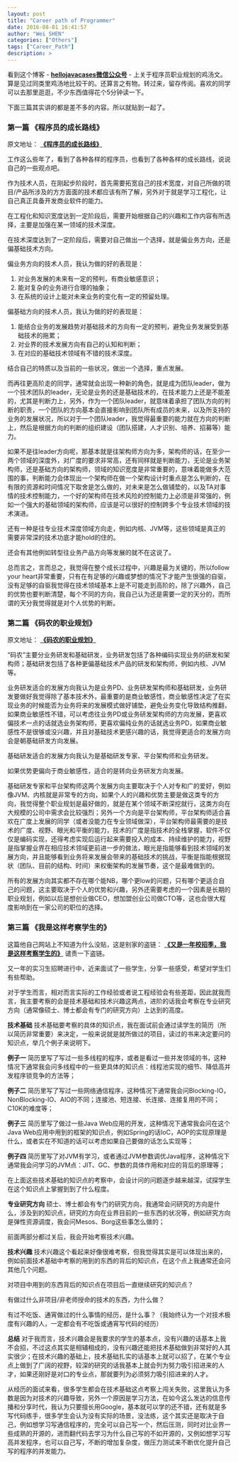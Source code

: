 ```yaml
---
layout: post
title: "Career path of Programmer"
date: 2016-08-01 16:41:57
author: "Wei SHEN"
categories: ["Others"]
tags: ["Career_Path"]
description: >
---
```


看到这个博客 - [**hellojavacases微信公众号**](http://hellojava.info) - 上关于程序员职业规划的鸡汤文。算是见过同类里鸡汤地比较干的。还算言之有物。转过来，留存传阅。喜欢的同学可以去那里逛逛，不少东西值得花个5分钟读一下。

下面三篇其实讲的都是差不多的内容。所以就贴到一起了。

### 第一篇 《程序员的成长路线》

原文地址： [**《程序员的成长路线》**](http://hellojava.info/?p=490)

工作这么些年了，看到了各种各样的程序员，也看到了各种各样的成长路线，说说自己的一些观点吧。

作为技术人员，在刚起步阶段时，首先需要拓宽自己的技术宽度，对自己所做的项目/产品所涉及的方方面面的技术都应该有所了解，另外对于就是学习工程化，让自己真正具备开发商业软件的能力。

在工程化和知识宽度达到一定阶段后，需要开始根据自己的兴趣和工作内容有所选择，主要是加强在某一领域的技术深度。

在技术深度达到了一定阶段后，需要对自己做出一个选择，就是偏业务方向，还是偏基础技术方向。

偏业务方向的技术人员，我认为做的好的表现是：
1. 对业务发展的未来有一定的预判，有商业敏感意识；
2. 能对复杂的业务进行合理的抽象；
3. 在系统的设计上能对未来业务的变化有一定的预留处理。

偏基础方向的技术人员，我认为做的好的表现是：
1. 能结合业务的发展趋势对基础技术的方向有一定的预判，避免业务发展受到基础技术的拖累；
2. 对业界的技术发展方向有自己的认知和判断；
3. 在对应的基础技术领域有不错的技术深度。

结合自己的特质以及当前的一些状况，做出一个选择，重点发展。

而再往更高阶走的同学，通常就会出现一种新的角色，就是成为团队leader，做为一个技术团队的leader，无论是业务的还是基础技术的，在技术能力上还是不能差的，尤其是判断力上，另外，作为一个团队leader，就意味着承担了团队方向的判断的职责，一个团队的方向基本会直接影响到团队所有成员的未来，以及所支持的业务的发展状况，所以对于一个团队leader，我觉得最重要的能力就在方向的判断上，然后是根据方向的判断的组织建设（团队搭建，人才识别、培养、招募等）能力。

如果不是往leader方向呢，那基本就是往架构师方向为多，架构师的话，在至少一两个领域的深度外，对广度的要求非常高，还有同样就是判断能力，无论是业务架构师，还是基础方向的架构师，领域的知识宽度是非常重要的，意味着能做多大范围的事，判断能力会体现出一个架构师在做一个架构设计时重点是怎么判断的，在有限的资源和时间情况下取舍是怎么做的，对未来是怎么做铺垫的，以及TA对事情的技术控制能力，一个好的架构师在技术风险的控制能力上必须是非常强的，例如一个强大的基础领域的架构师，应该是可以很好的控制跨多个专业技术领域的技术演进。

还有一种是往专业技术深度领域方向走，例如内核、JVM等，这些领域是真正的需要非常深的技术功底才能hold的住的。

还会有其他例如转型往业务产品方向等发展的就不在这说了。

总而言之，言而总之，我觉得在整个成长过程中，兴趣是最为关键的，所以follow your heart非常重要，只有在有足够的兴趣或梦想的情况下才能产生很强的自驱，没有足够的自驱我觉得在技术领域基本上是不可能走到高阶的，除了兴趣外，自己的优势也要判断清楚，每个不同的方向，我自己认为还是需要一定的天分的，而所谓的天分我觉得就是对个人优势的判断。


### 第二篇 《码农的职业规划》

原文地址： [**《码农的职业规划》**](http://hellojava.info/?p=395)

“码农”主要分业务研发和基础研发，业务研发包括了各种编码实现业务的研发和架构师；基础研发包括了各种更偏基础技术产品的研发和架构师，例如内核、JVM等。

业务研发适合的发展方向我认为是业务PD、业务研发架构师和基础研发，业务研发要做好我觉得除了基本技术外，最重要的是商业敏感性，商业敏感性决定了在实现业务的时候能否为业务将来的发展模式做好铺垫，避免业务变化导致结构推翻，如果商业敏感性不错，可以考虑往业务PD或业务研发架构师的方向发展，更喜欢偏技术一点的话就选业务架构师，更喜欢偏纯业务的话就选业务PD，如果商业敏感性不是很够或没兴趣，并且对基础技术更感兴趣的话，我觉得更适合的发展方向会是朝基础研发方向发展。

基础研发适合的发展方向我认为是基础研发专家、平台架构师和业务研发。

如果优势更偏向于商业敏感性，适合的是转向业务研发方向发展。

基础研发专家和平台架构师这两个发展方向主要取决于个人对专和广的爱好，例如像JVM、内核就是非常专的方向，如果个人的兴趣和优势主要是做这类专的方向，我觉得整个职业规划是最好做的，就是在某个领域不断深挖就行，这类方向在大规模的公司中需求会比较强烈；另外一个方向是平台架构师，平台架构师适合喜欢在广度上发展的同学（或者没能力在专业领域做深），平台架构师最需要的是技术的广度、视野、眼光和平衡的能力，技术的广度是指技术的全栈掌握，软件不仅仅是编码实现，还得考虑实现后运行起来需要投入的成本、持续维护的能力，视野是指掌握业界在相应技术领域更前进一步的做法，眼光是指能够看到技术领域的发展方向，并且能够看到业务将来发展会带来的基础技术的挑战，平衡是指能根据现状（团队、目前的结构、时间）来权衡架构的发展节奏，这个是最难做到的。

所有的发展方向其实都不存在哪个能NB，哪个更low的问题，只有哪个更适合自己的问题，这主要取决于个人的优势和兴趣，另外还需要考虑的一个因素是长期的职业规划，例如以后是想创业做CEO，想加盟创业公司做CTO等，这也会很大程度影响到在一家公司的职位的选择。

### 第三篇 《我是这样考察学生的》

这篇他自己网站上不知道为什么没贴，这是别家的盗链： [**《又是一年校招季，我是这样考察学生的》**](http://chuansong.me/n/2779010)
谴责一下盗链。

又一年的实习生招聘进行中，近来面试了一些学生，分享一些感受，希望对学生们有些帮助。

对于学生而言，相对而言实际的工作经验或者说工程经验会有些差距，因此就我而言，我主要考察的会是技术基础和技术兴趣这两点，进阶的话我会考察在专业研究方向（通常像硕士、博士都会有专门的研究方向）上达到的高度。

**技术基础**
技术基础要考察的具体的知识点，我在面试前会通过读学生的简历（所以简历非常重要）来决定，一般来说就是就所做过的项目，读过的书来决定要问的知识点，举几个例子来说明下。

**例子一**
简历里写了写过一些多线程的程序，或者是看过一些并发领域的书，这种情况下通常我会问多线程中的一些更具体的知识点：线程池实现的细节、降低高并发程序锁竞争的方法等；

**例子二**
简历里写了写过一些网络通信程序，这种情况下通常我会问Blocking-IO，NonBlocking-IO、AIO的不同；连接池、短连接、长连接、连接复用的不同；C10K的难度等；

**例子三**
简历里写了做过一些Java Web应用的开发，这种情况下通常我会问在这个Java Web应用中用到的框架的知识点，例如Spring的话IoC，AOP的实现原理是什么，或者实在不知道的话可以考虑如果自己要做的话怎么实现等；

**例子四**
简历里写了对JVM有学习，或者通过JVM参数调优Java程序，这种情况下通常我会问学习的JVM点：JIT、GC、参数的具体作用和对应的背后的原理等；

在上面这些技术基础的知识点的考察中，会设计问的问题逐步越来越深，试探学生在这个知识点上掌握到到了什么程度。

**专业研究方向**
硕士、博士都会有专门的研究方向，我通常会问研究的方向是什么，涉及到的知识点，研究的方向在业界目前的一些东西的状况等，例如研究方向是弹性资源调度，我会问Mesos、Borg这些事怎么做的；

前面两部分都过关后，我会开始考察技术兴趣。

**技术兴趣**
技术兴趣这个看起来好像很难考察，但我觉得其实是可以体现出来的，例如前面技术基础中考察的用到的东西的背后的知识点，在这个点上我通常还会问其他几个问题。

对项目中用到的东西背后的知识点在项目后一直继续研究的知识点？

有做过什么非项目/非老师授命的技术的东西，为什么做？

有过不吃饭、通宵做过的什么事情的经历，是什么事？（我始终认为一个对技术极度有兴趣的人，一定都会有不吃饭或通宵写代码的经历）

**总结**
对于我而言，技术兴趣会是我要求的学生的基本点，没有兴趣的话基本上我不会招，不过这点其实是相辅相成的，没有兴趣还能把技术基础做到非常好的人其实很少；在技术兴趣的基础上，技术基础扎实的话基本上就可以招了，在某个专业点上做到了广阔的视野，较深的研究的话我基本上就会列为努力吸引招进来的人才，如果还刚好是对口的专业点，那就要列为必须努力吸引招进来的人才。

从经历的面试来看，很多学生都会在技术基础这点考察上闯关失败，这里我认为多数是因为对技术的兴趣导致，另外一个原因是学习方法，在如今这么发达的信息传播和分享时代，我认为只要擅长用Google，基本就可以学的还不错，还有就是多写代码练手，很多学生会认为没有实际的场景，没法练，这个其实还是取决于自己，例如想学习写通信程序的，完全可以自己写一个，然后压测，同时对比业界一些成熟的开源的，进而翻代码去学习为什么自己写的不如开源的，又例如想学习写高并发程序，也可以自己写，不断的增加复杂度，做压力测试来不断优化提升自己写的程序的并发能力。
